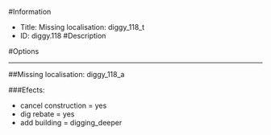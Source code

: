 #Information
 - Title: Missing localisation: diggy_118_t
 - ID: diggy.118
#Description

#Options

___
##Missing localisation: diggy_118_a

###Efects:<ul><li>cancel construction = yes</li><li>dig rebate = yes</li><li>add building = digging_deeper</li></ul>
